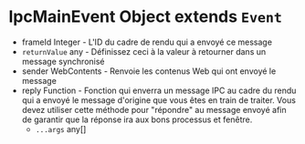 # IpcMainEvent Object extends `Event`

* frameId Integer - L'ID du cadre de rendu qui a envoyé ce message
* `returnValue` any - Définissez ceci à la valeur à retourner dans un message synchronisé
* sender WebContents - Renvoie les contenus Web qui ont envoyé le message
* reply Function - Fonction qui enverra un message IPC au cadre du rendu qui a envoyé le message d'origine que vous êtes en train de traiter.  Vous devez utiliser cette méthode pour "répondre" au message envoyé afin de garantir que la réponse ira aux bons processus et fenêtre.
  * `...args` any[]
